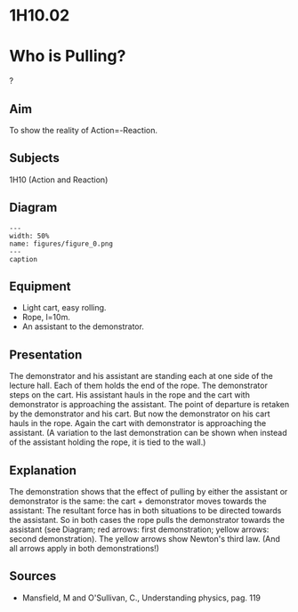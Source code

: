 # 1H10.02 
  # Who is Pulling? 
 ?   
  
## Aim   
 To show the reality of Action=-Reaction.    
  
## Subjects   
 1H10 (Action and Reaction)   
  
## Diagram   
   
```{figure} figures/figure_0.png  
---  
width: 50%  
name: figures/figure_0.png  
---  
caption  
``` 
      
  
## Equipment   
 
 *  Light cart, easy rolling. 
 *  Rope, l=10m. 
 *  An assistant to the demonstrator.
       
  
## Presentation   
 The demonstrator and his assistant are standing each at one side of the lecture hall. Each of them holds the end of the rope. The demonstrator steps on the cart. His assistant hauls in the rope and the cart with demonstrator is approaching the assistant. The point of departure is retaken by the demonstrator and his cart. But now the demonstrator on his cart hauls in the rope. Again the cart with demonstrator is approaching the assistant.  (A variation to the last demonstration can be shown when instead of the assistant holding the rope, it is tied to the wall.)    
  
## Explanation   
 The demonstration shows that the effect of pulling by either the assistant or demonstrator is the same: the cart + demonstrator moves towards the assistant: The resultant force has in both situations to be directed towards the assistant. So in both cases the rope pulls the demonstrator towards the assistant (see Diagram; red arrows: first demonstration; yellow arrows: second demonstration). The yellow arrows show Newton's third law. (And all arrows apply in both demonstrations!)    
  
## Sources   
 
 *  Mansfield, M and O'Sullivan, C., Understanding physics, pag. 119
  